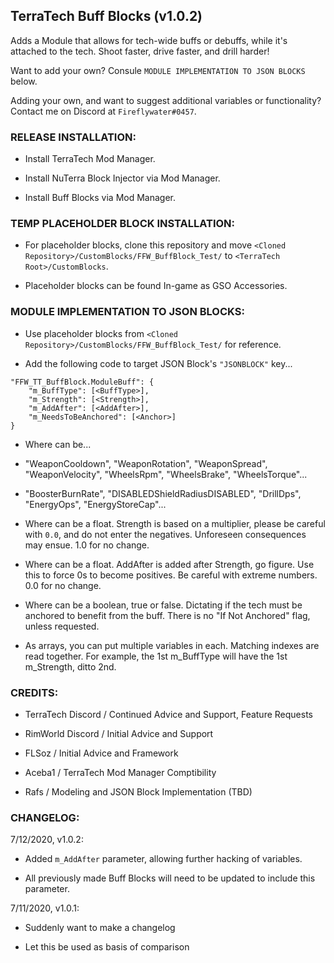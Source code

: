 ## TerraTech Buff Blocks (v1.0.2)

Adds a Module that allows for tech-wide buffs or debuffs, while it's attached to the tech. Shoot faster, drive faster, and drill harder! 

Want to add your own? Consule `MODULE IMPLEMENTATION TO JSON BLOCKS` below.

Adding your own, and want to suggest additional variables or functionality? Contact me on Discord at `Fireflywater#0457`.

### RELEASE INSTALLATION:

* Install TerraTech Mod Manager.

* Install NuTerra Block Injector via Mod Manager.

* Install Buff Blocks via Mod Manager.

### TEMP PLACEHOLDER BLOCK INSTALLATION: 

* For placeholder blocks, clone this repository and move `<Cloned Repository>/CustomBlocks/FFW_BuffBlock_Test/` to `<TerraTech Root>/CustomBlocks`.

* Placeholder blocks can be found In-game as GSO Accessories.

### MODULE IMPLEMENTATION TO JSON BLOCKS: 

* Use placeholder blocks from `<Cloned Repository>/CustomBlocks/FFW_BuffBlock_Test/` for reference.

* Add the following code to target JSON Block's `"JSONBLOCK"` key...

```
"FFW_TT_BuffBlock.ModuleBuff": {
	"m_BuffType": [<BuffType>],
	"m_Strength": [<Strength>],
	"m_AddAfter": [<AddAfter>],
	"m_NeedsToBeAnchored": [<Anchor>]
}
```

* Where <BuffType> can be...

* "WeaponCooldown", "WeaponRotation", "WeaponSpread", "WeaponVelocity", "WheelsRpm", "WheelsBrake", "WheelsTorque"...

* "BoosterBurnRate", "DISABLEDShieldRadiusDISABLED", "DrillDps", "EnergyOps", "EnergyStoreCap"...

* Where <Strength> can be a float. Strength is based on a multiplier, please be careful with `0.0`, and do not enter the negatives. Unforeseen consequences may ensue. 1.0 for no change.

* Where <AddAfter> can be a float. AddAfter is added after Strength, go figure. Use this to force 0s to become positives. Be careful with extreme numbers. 0.0 for no change.

* Where <Anchor> can be a boolean, true or false. Dictating if the tech must be anchored to benefit from the buff. There is no "If Not Anchored" flag, unless requested.

* As arrays, you can put multiple variables in each. Matching indexes are read together. For example, the 1st m_BuffType will have the 1st m_Strength, ditto 2nd.

### CREDITS: 

* TerraTech Discord / Continued Advice and Support, Feature Requests

* RimWorld Discord / Initial Advice and Support

* FLSoz / Initial Advice and Framework

* Aceba1 / TerraTech Mod Manager Comptibility

* Rafs / Modeling and JSON Block Implementation (TBD)

### CHANGELOG:

7/12/2020, v1.0.2:

* Added `m_AddAfter` parameter, allowing further hacking of variables.

* All previously made Buff Blocks will need to be updated to include this parameter.

7/11/2020, v1.0.1:

* Suddenly want to make a changelog

* Let this be used as basis of comparison